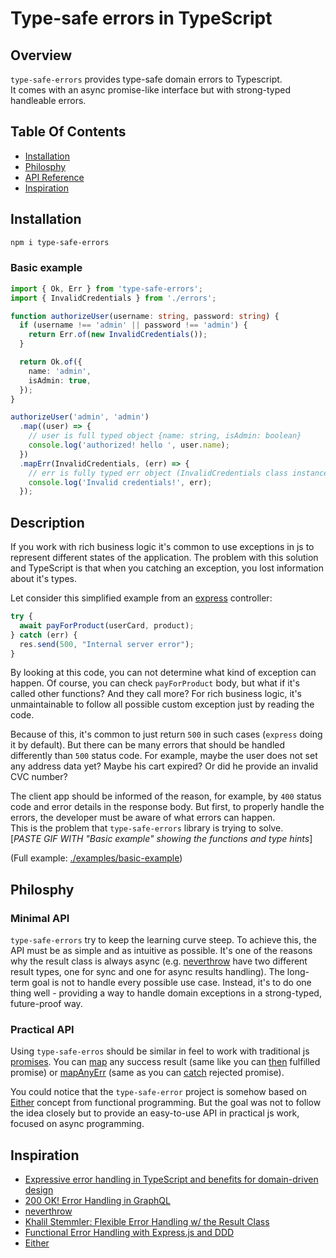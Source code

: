 # Type-safe errors in TypeScript

## Overview
`type-safe-errors` provides type-safe domain errors to Typescript.  
It comes with an async promise-like interface but with strong-typed handleable errors.

## Table Of Contents

* [Installation](#installation)
* [Philosphy](#philosphy)
* [API Reference](./docs/REFERENCE.md)
* [Inspiration](#inspiration)

## Installation

```sh
npm i type-safe-errors
```

### Basic example

```ts
import { Ok, Err } from 'type-safe-errors';
import { InvalidCredentials } from './errors';

function authorizeUser(username: string, password: string) {
  if (username !== 'admin' || password !== 'admin') {
    return Err.of(new InvalidCredentials());
  }

  return Ok.of({
    name: 'admin',
    isAdmin: true,
  });
}

authorizeUser('admin', 'admin')
  .map((user) => {
    // user is full typed object {name: string, isAdmin: boolean}
    console.log('authorized! hello ', user.name);
  })
  .mapErr(InvalidCredentials, (err) => {
    // err is fully typed err object (InvalidCredentials class instance)
    console.log('Invalid credentials!', err);
  });
```

## Description
If you work with rich business logic it's common to use exceptions in js to represent different states of the application. The problem with this solution and TypeScript is that when you catching an exception, you lost information about it's types. 

Let consider this simplified example from an [express](https://expressjs.com/) controller:

```ts
try {
  await payForProduct(userCard, product);
} catch (err) {
  res.send(500, "Internal server error");
}
```

By looking at this code, you can not determine what kind of exception can happen.
Of course, you can check `payForProduct` body, but what if it's called other functions? And they call more? For rich business logic, it's unmaintainable to follow all
possible custom exception just by reading the code.  

Because of this, it's common to just return `500` in such cases (`express` doing it by default). But there can be many errors that should be handled differently than `500` status code. For example, maybe the user does not set any address data yet? Maybe his cart expired? Or did he provide an invalid CVC number?  

The client app should be informed of the reason, for example, by `400` status code and error details in the response body. But first, to properly handle the errors, the developer must be aware of what errors can happen.  
This is the problem that `type-safe-errors` library is trying to solve.  
[*PASTE GIF WITH "Basic example" showing the functions and type hints*]  

(Full example: [./examples/basic-example](./examples/basic-example))

## Philosphy

### Minimal API
`type-safe-errors` try to keep the learning curve steep. To achieve this, the API must be as simple and as intuitive as possible. It's one of the reasons why the result class is always async (e.g. [neverthrow](https://github.com/supermacro/neverthrow) have two different result types, one for sync and one for async results handling).
The long-term goal is not to handle every possible use case. Instead, it's to do one thing well - providing a way to handle domain exceptions in a strong-typed, future-proof way.

### Practical API
Using `type-safe-erros` should be similar in feel to work with traditional js [promises](https://developer.mozilla.org/en-US/docs/Web/JavaScript/Reference/Global_Objects/Promise). You can [map](./docs/REFERENCE.md#okmapcallback) any success result (same like you can [then](https://developer.mozilla.org/en-US/docs/Web/JavaScript/Reference/Global_Objects/Promise/then) fulfilled promise) or [mapAnyErr](./docs/REFERENCE.md#errmapanyerrcallback) (same as you can [catch](https://developer.mozilla.org/en-US/docs/Web/JavaScript/Reference/Global_Objects/Promise/catch) rejected promise).

You could notice that the `type-safe-error` project is somehow based on [Either](https://github.com/sanctuary-js/sanctuary-either) concept from functional programming. But the goal was not to follow the idea closely but to provide an easy-to-use API in practical js work, focused on async programming.

## Inspiration
 - [Expressive error handling in TypeScript and benefits for domain-driven design](https://medium.com/inato/expressive-error-handling-in-typescript-and-benefits-for-domain-driven-design-70726e061c86)
 - [200 OK! Error Handling in GraphQL](https://www.youtube.com/watch?v=A5-H6MtTvqk)
 - [neverthrow](https://github.com/supermacro/neverthrow)
 - [Khalil Stemmler: Flexible Error Handling w/ the Result Class](https://khalilstemmler.com/articles/enterprise-typescript-nodejs/handling-errors-result-class/)
 - [Functional Error Handling with Express.js and DDD](https://khalilstemmler.com/articles/enterprise-typescript-nodejs/functional-error-handling/)
 - [Either](https://github.com/sanctuary-js/sanctuary-either)
